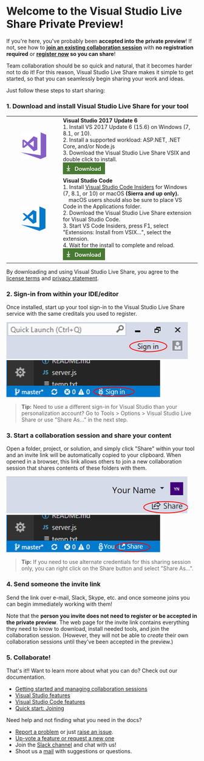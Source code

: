 # Welcome to the Visual Studio Live Share Private Preview!

If you're here, you've probably been **accepted into the private preview**! If not, see how to **[join an existing collaboration session](welcome-joiner.md)** with **no registration required** or **[register now](http://aka.ms/vsls-signup) so you can share**!

Team collaboration should be so quick and natural, that it becomes harder not to do it! For this reason, Visual Studio Live Share makes it simple to get started, so that you can seamlessly begin sharing your work and ideas. 

Just follow these steps to start sharing:

### 1. Download and install Visual Studio Live Share for your tool

<table style="width: 100%; border-style: none;">
<tr>
    <td style="width: 128px; text-align: center; border:none;"><img src="media/vs-icon.png" /></td>
    <td>
        <strong>Visual Studio 2017 Update 6</strong><br />
       1. Install VS 2017 Update 6 (15.6) on Windows (7, 8.1, or 10).<br/>
       2. Install a supported workload: ASP.NET, .NET Core, and/or Node.js<br />
       3. Download the Visual Studio Live Share VSIX and double click to install. <br />
       <a href="http://aka.ms/vsls-dl/vs"><img style="padding: 0; spacing: 0;" src="media/download.png"></a><br />
    </td>
</tr>
<tr>
    <td style="width: 128px; text-align: center; border:none;"><img src="media/vscode-icon.png" /></td>
    <td>
        <strong>Visual Studio Code</strong><br />
        1. Install <a href="https://code.visualstudio.com/insiders/">Visual Studio Code Insiders</a> for Windows (7, 8.1, or 10) or macOS <b>(Sierra and up only).</b><br />
        &nbsp;&nbsp;&nbsp;&nbsp;macOS users should also be sure to place VS Code in the Applications folder.<br />
        2. Download the Visual Studio Live Share extension for Visual Studio Code.<br />
        3. Start VS Code Insiders, press F1, select "Extensions: Install from VSIX...", select the extension. <br />
        4. Wait for the install to complete and reload.<br />
        <a href="http://aka.ms/vsls-dl/vscode"><img src="media/download.png"></a>
    </td>
</tr>
</table>

By downloading and using Visual Studio Live Share, you agree to the [license terms](http://aka.ms/vsls-license) and [privacy statement](https://www.microsoft.com/en-us/privacystatement/EnterpriseDev/default.aspx).

### 2. Sign-in from within your IDE/editor

Once installed, start up your tool sign-in to the Visual Studio Live Share service with the same creditals you used to register.

![VS Download](media/vs-sign-in-button.png) ![VS Code Download](media/vscode-sign-in-button.png)

> **Tip:** Need to use a different sign-in for Visual Studio than your personalization account? Go to Tools &gt; Options &gt; Visual Studio Live Share or use "Share As..." in the next step.

### 3. Start a collaboration session and share your content

Open a folder, project, or solution, and simply click "Share" within your tool and an invite link will be automatically copied to your clipboard. When opened in a browser, this link allows others to join a new collaboration session that shares contents of these folders with them. 

![VS Share Button](media/vs-share-button.png) ![VS Code Share Button](media/vscode-share-button.png)
	
> **Tip:** If you need to use alternate credentials for this sharing session only, you can right click on the Share button and select "Share As...".

### 4. Send someone the invite link

Send the link over e-mail, Slack, Skype, etc. and once someone joins you can begin immediately working with them! 

Note that the **person you invite does not need to register or be accepted in the private preview**. The web page for the invite link contains everything they need to know to download, install needed tools, and join the collaboration session. (However, they will not be able to _create_ their own collaboration sessions until they've been accepted in the preview.)

### 5. Collaborate!

That's it!! Want to learn more about what you can do? Check out our documentation.

- [Getting started and managing collaboration sessions](../docs/getting-started.md)
- [Visual Studio features](../docs/collab-vs.md)
- [Visual Studio Code features](../docs/collab-vscode.md)
- [Quick start: Joining](welcome-joiner.md)

Need help and not finding what you need in the docs?

- [Report a problem](../CONTRIBUTING.md#filing-visual-studio-problems) or just [raise an issue](https://github.com/Microsoft/live-share/issues).
- [Up-vote a feature or request a new one](https://aka.ms/vsls-feature-requests)
- Join the [Slack channel](http://live-share.slack.com) and chat with us!
- Shoot us a [mail](mailto:project-cascade@microsoft.com) with suggestions or questions.
